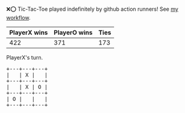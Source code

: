 :x::o: Tic-Tac-Toe played indefinitely by github action runners! See [my workflow](.github/workflows/play.yaml).

|PlayerX wins|PlayerO wins|Ties|
|-|-|-|
|422|371|173|

PlayerX's turn.

<pre>
+---+---+---+
|   | X |   |
+---+---+---+
|   | X | O |
+---+---+---+
| O |   |   |
+---+---+---+
</pre>